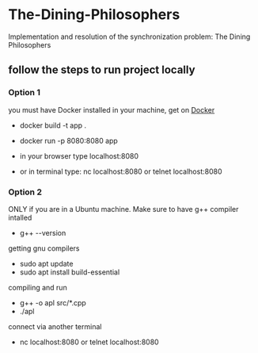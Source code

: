 # The-Dining-Philosophers
Implementation and resolution of the synchronization problem: The Dining Philosophers

## follow the steps to run project locally

### Option 1
you must have Docker installed in your machine, get on [Docker](https://www.docker.com)

- docker build -t app .
- docker run -p 8080:8080 app

- in your browser type localhost:8080
- or in terminal type: nc localhost:8080 or telnet localhost:8080

### Option 2
ONLY if you are in a Ubuntu machine. Make sure to have g++ compiler intalled

- g++ --version

getting gnu compilers <br>
- sudo apt update
- sudo apt install build-essential

compiling and run <br>
- g++ -o apl src/*.cpp
- ./apl

connect via another terminal
- nc localhost:8080 or telnet localhost:8080